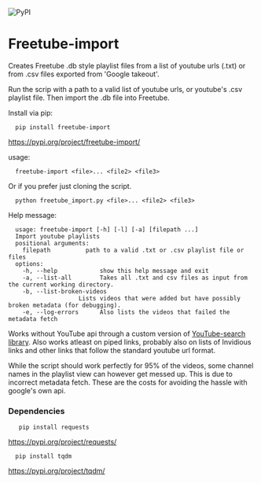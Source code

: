 ![PyPI](https://img.shields.io/pypi/v/freetube-import?label=pypi%20package)

# Freetube-import
Creates Freetube .db style playlist files from a list of youtube urls (.txt) or from .csv files exported from 'Google takeout'.

Run the scrip with a path to a valid list of youtube urls, or youtube's .csv playlist file. Then import the .db file into Freetube.



Install via pip:

      pip install freetube-import

https://pypi.org/project/freetube-import/

usage:

      freetube-import <file>... <file2> <file3>

Or if you prefer just cloning the script.

      python freetube_import.py <file>... <file2> <file3>



Help message:

      usage: freetube-import [-h] [-l] [-a] [filepath ...]
      Import youtube playlists
      positional arguments:
        filepath          path to a valid .txt or .csv playlist file or files
      options:
        -h, --help            show this help message and exit
        -a, --list-all        Takes all .txt and csv files as input from the current working directory.
        -b, --list-broken-videos
                        Lists videos that were added but have possibly broken metadata (for debugging).
        -e, --log-errors      Also lists the videos that failed the metadata fetch

Works without YouTube api through a custom version of [YouTube-search library](https://github.com/joetats/youtube_search/). Also works atleast on piped links, probably also on lists of Invidious links and other links that follow the standard youtube url format.

While the script should work perfectly for 95% of the videos, some channel names in the playlist view can however get messed up. This is due to incorrect metadata fetch. 
These are the costs for avoiding the hassle with google's own api.

###  Dependencies 

       pip install requests
https://pypi.org/project/requests/

      pip install tqdm
https://pypi.org/project/tqdm/
